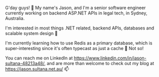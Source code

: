 G'day guys! 👋 My name's Jason, and I'm a senior software engineer currently working on backend ASP.NET APIs in legal tech, in Sydney, Australia.

I'm interested in most things .NET related, backend APIs, databases and scalable system design 👀

I'm currently learning how to use Redis as a primary database, which is super-interesting since it's often typecast as just a cache 🌱 Not so!

You can reach me on LinkedIn at https://www.linkedin.com/in/jason-sultana-48213a48/, and are more than welcome to check out my blog at https://jason.sultana.net.au/  📫
